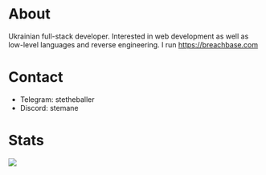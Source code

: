 ### 

# About
Ukrainian full-stack developer. Interested in web development as well as low-level languages and reverse engineering.
I run https://breachbase.com

# Contact
- Telegram: stetheballer
- Discord: stemane


# Stats


<img src="https://github-readme-stats.vercel.app/api?username=KernelPanic0&&show_icons=true&title_color=ffffff&icon_color=bb2acf&text_color=daf7dc&bg_color=151515">
